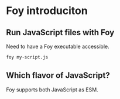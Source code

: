 # Foy introduciton


## Run JavaScript files with Foy

Need to have a Foy executable accessible.

```bash
foy my-script.js
```

## Which flavor of JavaScript?

Foy supports both JavaScript as ESM.
